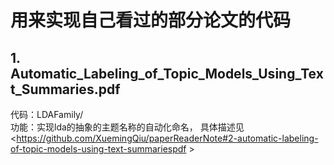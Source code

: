 # 用来实现自己看过的部分论文的代码
## 1. Automatic_Labeling_of_Topic_Models_Using_Text_Summaries.pdf  
代码：LDAFamily/  
功能：实现lda的抽象的主题名称的自动化命名，
具体描述见<https://github.com/XuemingQiu/paperReaderNote#2-automatic-labeling-of-topic-models-using-text-summariespdf >

